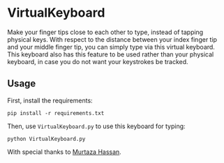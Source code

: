 # VirtualKeyboard
Make your finger tips close to each other to type, instead of tapping physical keys. With respect to the distance between your index finger tip and your middle finger tip, you can simply type via this virtual keyboard. This keyboard also has this feature to be used rather than your physical keyboard, in case you do not want your keystrokes be tracked.

## Usage
First, install the requirements:
```
pip install -r requirements.txt
```
Then, use `VirtualKeyboard.py` to use this keyboard for typing:
```
python VirtualKeyboard.py
```
With special thanks to [Murtaza Hassan](https://github.com/murtazahassan).
